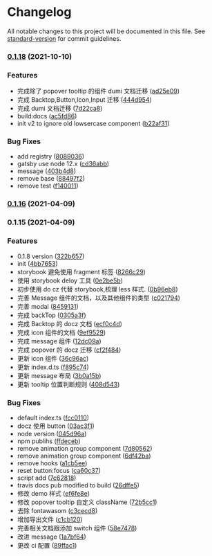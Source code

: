 # Changelog

All notable changes to this project will be documented in this file. See [standard-version](https://github.com/conventional-changelog/standard-version) for commit guidelines.

### [0.1.18](https://github.com/jgchenu/sun-react-ui/compare/v0.1.17...v0.1.18) (2021-10-10)

### Features

- 完成除了 popover tooltip 的组件 dumi 文档迁移 ([ad25e09](https://github.com/jgchenu/sun-react-ui/commit/ad25e09196a80aedc6395e2e780d9f770c79fa7c))
- 完成 Backtop,Button,Icon,Input 迁移 ([444d954](https://github.com/jgchenu/sun-react-ui/commit/444d9544b3cfc3547c932741f947affc9d04ed8d))
- 完成 dumi 文档迁移 ([7d22ca8](https://github.com/jgchenu/sun-react-ui/commit/7d22ca8ae1fa0c750a76dae058dd4d28fc6d4e7a))
- build:docs ([ac5fd86](https://github.com/jgchenu/sun-react-ui/commit/ac5fd868fd4bfa1134d9c0b44874330eaad2cc57))
- init v2 to ignore old lowsercase component ([b22af31](https://github.com/jgchenu/sun-react-ui/commit/b22af3167abb7a234c3d77405c4b2a57b37c2b3a))

### Bug Fixes

- add registry ([8089036](https://github.com/jgchenu/sun-react-ui/commit/808903637edba1680e2bfd8d77fed566b5bfb420))
- gatsby use node 12.x ([cd36abb](https://github.com/jgchenu/sun-react-ui/commit/cd36abb0d1eddd7001a1fa92c96b542ab9aff205))
- message ([403b4d8](https://github.com/jgchenu/sun-react-ui/commit/403b4d8ef146bfc03b12c68132b7faed31ebee98))
- remove base ([88497f2](https://github.com/jgchenu/sun-react-ui/commit/88497f24bbfecaebd277367575aad47e09d50a2d))
- remove test ([f140011](https://github.com/jgchenu/sun-react-ui/commit/f140011fbe8766ef8918ef579d3bb4ac961a1743))

### [0.1.16](https://github.com/jgchenu/sun-react-ui/compare/v0.1.15...v0.1.16) (2021-04-09)

### 0.1.15 (2021-04-09)

### Features

- 0.1.8 version ([322b657](https://github.com/jgchenu/sun-react-ui/commit/322b6576fafbff48219de0a3c89d7efc9ff59aea))
- init ([4bb7653](https://github.com/jgchenu/sun-react-ui/commit/4bb765378aef0c489630a6467b6258f1155c2861))
- storybook 避免使用 fragment 标签 ([8266c29](https://github.com/jgchenu/sun-react-ui/commit/8266c2952a320e2b664d0281612ca6d1aa29c319))
- 使用 storybook deloy 工具 ([0e2be5b](https://github.com/jgchenu/sun-react-ui/commit/0e2be5bff95c12e93744fe638ac3c738c3077b3b))
- 初步使用 do cz 代替 storybook,梳理 less 样式. ([0b96eb8](https://github.com/jgchenu/sun-react-ui/commit/0b96eb846a18970930c14618d38392889faac75c))
- 完善 Message 组件的文档，以及其他组件的类型 ([c021794](https://github.com/jgchenu/sun-react-ui/commit/c0217946058984ffef2d28b21b802d29561a001a))
- 完善 modal ([8459131](https://github.com/jgchenu/sun-react-ui/commit/8459131da36536edde319c1452f76f94aa3b0ab1))
- 完成 backTop ([0305a3f](https://github.com/jgchenu/sun-react-ui/commit/0305a3fa24a8e6c6c0df71cbf81f681dfd4bdbac))
- 完成 Backtop 的 docz 文档 ([ecf0c4d](https://github.com/jgchenu/sun-react-ui/commit/ecf0c4d2c0808bd1fbe8178fa8cb078f55b4f3e1))
- 完成 icon 组件的文档 ([9ef9529](https://github.com/jgchenu/sun-react-ui/commit/9ef952910f398cf4563a0df9379cdcd05b0d9499))
- 完成 message 组件 ([12dc09a](https://github.com/jgchenu/sun-react-ui/commit/12dc09abc64154f5343f507f3338951c2c668fb8))
- 完成 popover 的 docz 迁移 ([cf2f484](https://github.com/jgchenu/sun-react-ui/commit/cf2f484d08b1d1076bdb9ff2d572509600c88daa))
- 更新 icon 组件 ([36c96ac](https://github.com/jgchenu/sun-react-ui/commit/36c96ac9e0478337fcef9152b12645e40bff13e8))
- 更新 index.d.ts ([f895c74](https://github.com/jgchenu/sun-react-ui/commit/f895c74b121fc9a1022a49d1f3c13443bc3fac0c))
- 更新 message 布局 ([3b0a15b](https://github.com/jgchenu/sun-react-ui/commit/3b0a15b259cb209bf3fa238c208c8c4f871545a1))
- 更新 tooltip 位置判断规则 ([408d543](https://github.com/jgchenu/sun-react-ui/commit/408d5434e6dee8e483f2f59895dc8abe4265acbe))

### Bug Fixes

- default index.ts ([fcc0110](https://github.com/jgchenu/sun-react-ui/commit/fcc0110df0a7b8c4d2366e156f9c8a6d1682c3d9))
- docz 使用 button ([03ac3f1](https://github.com/jgchenu/sun-react-ui/commit/03ac3f133f1b34cacaaf5ba63f0e76c695c83f46))
- node version ([045d96a](https://github.com/jgchenu/sun-react-ui/commit/045d96abc12c80c54d470ee201275d70667a5dc5))
- npm publihs ([ffdeceb](https://github.com/jgchenu/sun-react-ui/commit/ffdecebffb7e7c5432ad682714088c8642e0d7c7))
- remove animation group component ([7d80562](https://github.com/jgchenu/sun-react-ui/commit/7d8056243f5a61285787da066165e1013950c1e1))
- remove animation group component ([6df42ba](https://github.com/jgchenu/sun-react-ui/commit/6df42baab880ab9fbb1b0a6ca966df232c851ebe))
- remove hooks ([a1cb5ee](https://github.com/jgchenu/sun-react-ui/commit/a1cb5ee6b7261d65a73e755d31bc635df409ee24))
- reset button:focus ([ca60c37](https://github.com/jgchenu/sun-react-ui/commit/ca60c37a41268ce47af973916092bad51c0e3bac))
- script add ([7c62818](https://github.com/jgchenu/sun-react-ui/commit/7c62818237db4139d172ecadcbf7058e86871d57))
- travis docs pub modified to build ([26dffe5](https://github.com/jgchenu/sun-react-ui/commit/26dffe52326a318de91f8a65ace6f6290088654c))
- 修改 demo 样式 ([ef6fe8e](https://github.com/jgchenu/sun-react-ui/commit/ef6fe8e75c53e2a3484e63f8a0533af9557bebdd))
- 修改 popover tooltip 自定义 className ([72b5cc1](https://github.com/jgchenu/sun-react-ui/commit/72b5cc1f52076bd544df64cedd94f329e8264af0))
- 去除 fontawasom ([c3cecd8](https://github.com/jgchenu/sun-react-ui/commit/c3cecd84177152b110c39d604b080b92bc02ed4c))
- 增加导出文件 ([c1cb120](https://github.com/jgchenu/sun-react-ui/commit/c1cb1205028c95214e88624929c9692e525f9abb))
- 完善相关文档跟添加 switch 组件 ([58e7478](https://github.com/jgchenu/sun-react-ui/commit/58e7478721f85bc82bb93ed7640ace05956a1ac9))
- 改进 message ([1a7bf64](https://github.com/jgchenu/sun-react-ui/commit/1a7bf64b283c04bcf7bd440cc95312c63ed81f87))
- 更改 ci 配置 ([89ffac1](https://github.com/jgchenu/sun-react-ui/commit/89ffac1206a4a8de6c0aafe5c7d43a9e08c354f4))
